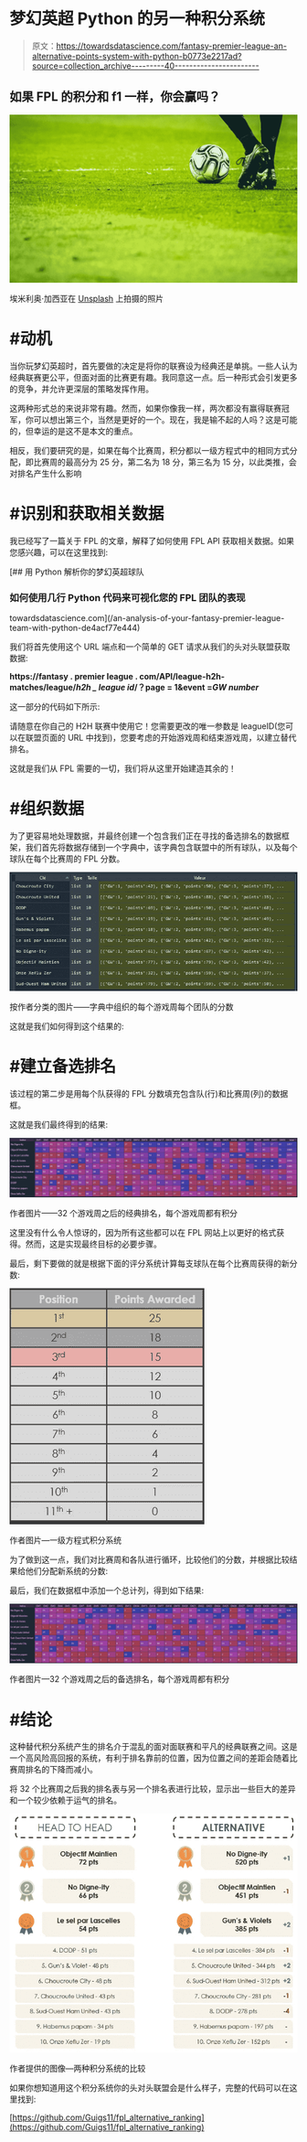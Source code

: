 # 梦幻英超 Python 的另一种积分系统

> 原文：<https://towardsdatascience.com/fantasy-premier-league-an-alternative-points-system-with-python-b0773e2217ad?source=collection_archive---------40----------------------->

## 如果 FPL 的积分和 f1 一样，你会赢吗？

![](img/b48763c324ae8d21a5044067cddb6fab.png)

埃米利奥·加西亚在 [Unsplash](https://unsplash.com/s/photos/soccer?utm_source=unsplash&utm_medium=referral&utm_content=creditCopyText) 上拍摄的照片

# #动机

当你玩梦幻英超时，首先要做的决定是将你的联赛设为经典还是单挑。一些人认为经典联赛更公平，但面对面的比赛更有趣。我同意这一点。后一种形式会引发更多的竞争，并允许更深层的策略发挥作用。

这两种形式总的来说非常有趣。然而，如果你像我一样，两次都没有赢得联赛冠军，你可以想出第三个，当然是更好的一个。现在，我是输不起的人吗？这是可能的，但幸运的是这不是本文的重点。

相反，我们要研究的是，如果在每个比赛周，积分都以一级方程式中的相同方式分配，即比赛周的最高分为 25 分，第二名为 18 分，第三名为 15 分，以此类推，会对排名产生什么影响

# #识别和获取相关数据

我已经写了一篇关于 FPL 的文章，解释了如何使用 FPL API 获取相关数据。如果您感兴趣，可以在这里找到:

[](/an-analysis-of-your-fantasy-premier-league-team-with-python-de4acf77e444) [## 用 Python 解析你的梦幻英超球队

### 如何使用几行 Python 代码来可视化您的 FPL 团队的表现

towardsdatascience.com](/an-analysis-of-your-fantasy-premier-league-team-with-python-de4acf77e444) 

我们将首先使用这个 URL 端点和一个简单的 GET 请求从我们的头对头联盟获取数据:

**https://fantasy . premier league . com/API/league-h2h-matches/league/*h2h _ league id*/？page = 1&event =*GW number***

这一部分的代码如下所示:

请随意在你自己的 H2H 联赛中使用它！您需要更改的唯一参数是 leagueID(您可以在联盟页面的 URL 中找到)，您要考虑的开始游戏周和结束游戏周，以建立替代排名。

这就是我们从 FPL 需要的一切，我们将从这里开始建造其余的！

# #组织数据

为了更容易地处理数据，并最终创建一个包含我们正在寻找的备选排名的数据框架，我们首先将数据存储到一个字典中，该字典包含联盟中的所有球队，以及每个球队在每个比赛周的 FPL 分数。

![](img/4477c445fe7686ed5232c2710fe63f3d.png)

按作者分类的图片——字典中组织的每个游戏周每个团队的分数

这就是我们如何得到这个结果的:

# #建立备选排名

该过程的第二步是用每个队获得的 FPL 分数填充包含队(行)和比赛周(列)的数据框。

这就是我们最终得到的结果:

![](img/466582767891bd5400a046810e0bed4f.png)

作者图片——32 个游戏周之后的经典排名，每个游戏周都有积分

这里没有什么令人惊讶的，因为所有这些都可以在 FPL 网站上以更好的格式获得。然而，这是实现最终目标的必要步骤。

最后，剩下要做的就是根据下面的评分系统计算每支球队在每个比赛周获得的新分数:

![](img/23f96e72f3309c36b74fa6026499262e.png)

作者图片—一级方程式积分系统

为了做到这一点，我们对比赛周和各队进行循环，比较他们的分数，并根据比较结果给他们分配新系统的分数:

最后，我们在数据框中添加一个总计列，得到如下结果:

![](img/57e7660dfa2ae4905310a230b148fda3.png)

作者图片—32 个游戏周之后的备选排名，每个游戏周都有积分

# #结论

这种替代积分系统产生的排名介于混乱的面对面联赛和平凡的经典联赛之间。这是一个高风险高回报的系统，有利于排名靠前的位置，因为位置之间的差距会随着比赛周排名的下降而减小。

将 32 个比赛周之后我的排名表与另一个排名表进行比较，显示出一些巨大的差异和一个较少依赖于运气的排名。

![](img/2c1c99cc1383c6fa84418358aa59a9eb.png)

作者提供的图像—两种积分系统的比较

如果你想知道用这个积分系统你的头对头联盟会是什么样子，完整的代码可以在这里找到:

[https://github.com/Guigs11/fpl_alternative_ranking](https://github.com/Guigs11/fpl_alternative_ranking)